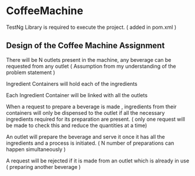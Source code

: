 # CoffeeMachine

TestNg Library is required to execute the project. ( added in pom.xml )

Design of the Coffee Machine Assignment
---------------------------------------

There will be N outlets present in the machine, any beverage can be requested from any outlet ( Assumption from my understanding of the problem statement )

Ingredient Containers will hold each of the ingredients

Each Ingredient Container will be linked with all the outlets

When a request to prepare a beverage is made , ingredients from their containers will only be dispensed to the outlet if all the necessary ingredients
required for its preparation are present. ( only one request will be made to check this and reduce the quantities at a time)

An outlet will prepare the beverage and serve it once it has all the ingredients and a process is initiated. ( N number of preparations can happen simultaneously )

A request will be rejected if it is made from an outlet which is already in use ( preparing another beverage )
